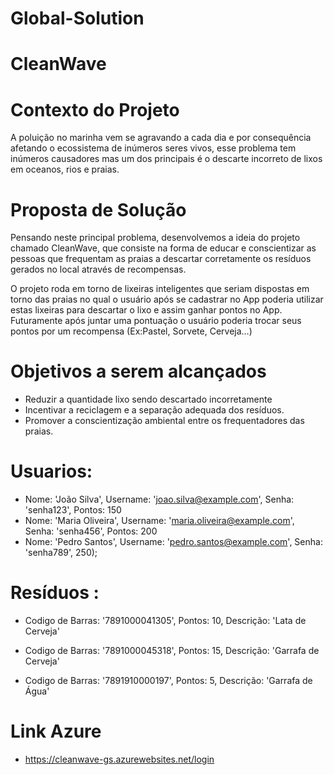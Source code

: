 # Global-Solution 
# CleanWave

# Contexto do Projeto

A poluição no marinha vem se agravando a cada dia e por consequência afetando o ecossistema de inúmeros seres vivos, esse problema tem inúmeros causadores mas um dos principais é o descarte incorreto de lixos em oceanos, rios e praias.


# Proposta de Solução

Pensando neste principal problema, desenvolvemos a ideia do projeto chamado CleanWave, que consiste na forma de educar e conscientizar as pessoas que frequentam as praias a descartar corretamente os resíduos gerados no local através de recompensas.

O projeto roda em torno de lixeiras inteligentes que seriam dispostas em torno das praias no qual o usuário após se cadastrar no App poderia utilizar estas lixeiras para descartar o lixo e assim ganhar pontos no App. Futuramente após juntar uma pontuação o usuário poderia
trocar seus pontos por um recompensa (Ex:Pastel, Sorvete, Cerveja…)

# Objetivos a serem alcançados

- Reduzir a quantidade lixo sendo descartado incorretamente
- Incentivar a reciclagem e a separação adequada dos resíduos.
- Promover a conscientização ambiental entre os frequentadores das praias.

# Usuarios:

- Nome: 'João Silva', Username: 'joao.silva@example.com', Senha: 'senha123', Pontos: 150
- Nome: 'Maria Oliveira', Username: 'maria.oliveira@example.com', Senha: 'senha456', Pontos: 200
- Nome: 'Pedro Santos', Username: 'pedro.santos@example.com', Senha: 'senha789', 250);

# Resíduos :

- Codigo de Barras: '7891000041305', Pontos: 10, Descrição: 'Lata de Cerveja'

- Codigo de Barras: '7891000045318', Pontos: 15, Descrição: 'Garrafa de Cerveja'

- Codigo de Barras: '7891910000197', Pontos: 5, Descrição: 'Garrafa de Água'


# Link Azure
 - https://cleanwave-gs.azurewebsites.net/login
